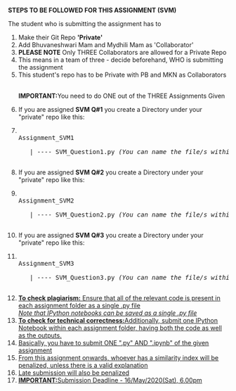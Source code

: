 <b>STEPS TO BE FOLLOWED FOR THIS ASSIGNMENT (SVM) </b>
  <p>The student who is submitting the assignment has to</p>
  <ol>
    <li>Make their Git Repo <b>'Private'</b></li>
    <li>Add Bhuvaneshwari Mam and Mydhili Mam as 'Collaborator'</li>
    <li><b>PLEASE NOTE</b> Only THREE Collaborators are allowed for a Private Repo</li>
    <li> This means in a team of three - decide beforehand, WHO is submitting the assignment</li> 
    <li> This student's repo has to be Private with PB and MKN as Collaborators</li>
  <br><p><b>IMPORTANT:</b>You need to do ONE out of the THREE Assignments Given</p>
  <li>If you are assigned <b>SVM Q#1</b> you create a Directory under your "private" repo like this:</li>
    <li><pre><br>Assignment_SVM1
      <br>&nbsp;&nbsp; | ---- SVM_Question1.py <i>(You can name the file/s within the directory as per your wish)</i>
      </pre>
    </li>
  <li>If you are assigned <b>SVM Q#2</b> you create a Directory under your "private" repo like this:</li>
  <li><pre><br>Assignment_SVM2
      <br>&nbsp;&nbsp; | ---- SVM_Question2.py <i>(You can name the file/s within the directory as per your wish)</i>
      </pre>
    </li>
  <li>If you are assigned <b>SVM Q#3</b> you create a Directory under your "private" repo like this:</li>
  <li><pre><br>Assignment_SVM3
      <br>&nbsp;&nbsp; | ---- SVM_Question3.py <i>(You can name the file/s within the directory as per your wish)</i>
      </pre>
    </li>
    <li><b><u>To check plagiarism:<u></b> Ensure that all of the relevant code is present in each assignment folder as a single .py file
      <br><i>Note that IPython notebooks can be saved as a single .py file</i>
    </li>
    <li><b><u>To check for technical correctness:<u></b>Additionally, submit one IPython Notebook within each assignment folder, having both the code as well as the outputs.</li>
      <li>Basically, you have to submit ONE ".py" AND ".ipynb" of the given assignment</li>
     <li> From this assignment onwards, whoever has a similarity index will be penalized, unless there is a valid        explanation</li>
    
    
    
    
    
    
    
  <li>Late submission will also be penalized</li>
  <li><b>IMPORTANT:</b>Submission Deadline - 16/May/2020(Sat), 6.00pm</li>
  </ol>

